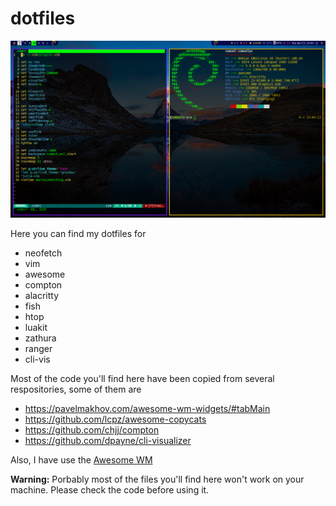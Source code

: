 # dotfiles

![My desktop](desk.png)

Here you can find my dotfiles for

* neofetch
* vim
* awesome
* compton
* alacritty
* fish
* htop
* luakit
* zathura
* ranger
* cli-vis

Most of the code you'll find here have been copied from several respositories, some of them are

* https://pavelmakhov.com/awesome-wm-widgets/#tabMain
* https://github.com/lcpz/awesome-copycats
* https://github.com/chjj/compton
* https://github.com/dpayne/cli-visualizer

Also, I have use the [Awesome WM](https://awesomewm.org/doc/api/index.html)

**Warning:** Porbably most of the files you'll find here won't work on your machine. Please check the code before using it.
